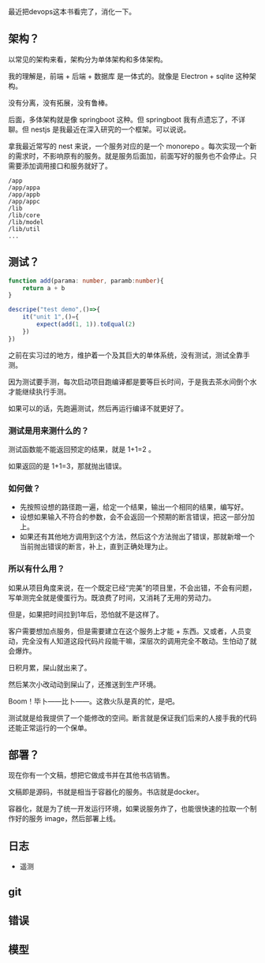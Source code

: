 
最近把devops这本书看完了，消化一下。

## 架构？

以常见的架构来看，架构分为单体架构和多体架构。

我的理解是，前端 + 后端 + 数据库 是一体式的。就像是 Electron + sqlite 这种架构。

没有分离，没有拓展，没有鲁棒。

后面，多体架构就是像 springboot 这种。但 springboot 我有点遗忘了，不详聊。但 nestjs 是我最近在深入研究的一个框架。可以说说。

拿我最近常写的 nest 来说，一个服务对应的是一个 monorepo 。每次实现一个新的需求时，不影响原有的服务。就是服务后面加，前面写好的服务也不会停止。只需要添加调用接口和服务就好了。

```
/app
/app/appa
/app/appb
/app/appc
/lib
/lib/core
/lib/model
/lib/util
...
```

## 测试？

```ts
function add(parama: number, paramb:number){
	return a + b
}

descripe("test demo",()=>{
	it("unit 1",()={
		expect(add(1, 1)).toEqual(2)
	})
})

```

之前在实习过的地方，维护着一个及其巨大的单体系统，没有测试，测试全靠手测。

因为测试要手测，每次启动项目跑编译都是要等巨长时间，于是我去茶水间倒个水才能继续执行手测。

如果可以的话，先跑遍测试，然后再运行编译不就更好了。

### 测试是用来测什么的？

测试函数能不能返回预定的结果，就是 1+1=2 。

如果返回的是 1+1=3，那就抛出错误。

### 如何做？

- 先按照设想的路径跑一遍，给定一个结果，输出一个相同的结果，编写好。
- 设想如果输入不符合的参数，会不会返回一个预期的断言错误，把这一部分加上。
- 如果还有其他地方调用到这个方法，然后这个方法抛出了错误，那就新增一个当前抛出错误的断言，补上，直到正确处理为止。

### 所以有什么用？

如果从项目角度来说，在一个既定已经“完美”的项目里，不会出错，不会有问题，写单测完全就是傻蛋行为。既浪费了时间，又消耗了无用的劳动力。

但是，如果把时间拉到1年后，恐怕就不是这样了。

客户需要想加点服务，但是需要建立在这个服务上才能 + 东西。又或者，人员变动，完全没有人知道这段代码片段能干嘛，深层次的调用完全不敢动。生怕动了就会爆炸。

日积月累，屎山就出来了。

然后某次小改动动到屎山了，还推送到生产环境。

Boom！毕卜——比卜——。这救火队是真的忙，是吧。

测试就是给我提供了一个能修改的空间。断言就是保证我们后来的人接手我的代码还能正常运行的一个保单。

## 部署？

现在你有一个文稿，想把它做成书并在其他书店销售。

文稿即是源码，书就是相当于容器化的服务。书店就是docker。

容器化，就是为了统一开发运行环境，如果说服务炸了，也能很快速的拉取一个制作好的服务 image，然后部署上线。


## 日志

- 遥测

## git



## 错误


## 模型














